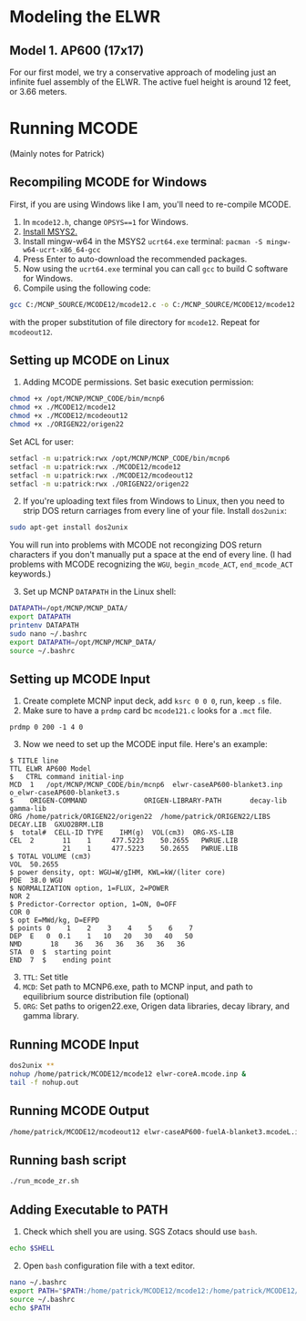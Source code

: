 # Modeling the ELWR

## Model 1. AP600 (17x17)


For our first model, we try a conservative approach of modeling just an infinite fuel assembly of the ELWR. The active fuel height is around 12 feet, or 3.66 meters.

# Running MCODE
(Mainly notes for Patrick)

## Recompiling MCODE for Windows
First, if you are using Windows like I am, you'll need to re-compile MCODE.
1. In `mcode12.h`, change `OPSYS==1` for Windows.
2. [Install MSYS2.](https://www.msys2.org/)
3. Install mingw-w64 in the MSYS2 `ucrt64.exe` terminal: `pacman -S mingw-w64-ucrt-x86_64-gcc`
4. Press Enter to auto-download the recommended packages.
5. Now using the `ucrt64.exe` terminal you can call `gcc` to build C software for Windows.
6. Compile using the following code:
```sh 
gcc C:/MCNP_SOURCE/MCODE12/mcode12.c -o C:/MCNP_SOURCE/MCODE12/mcode12.exe
```
with the proper substitution of file directory for `mcode12`. Repeat for `mcodeout12`.

## Setting up MCODE on Linux
1. Adding MCODE permissions. Set basic execution permission:
```sh
chmod +x /opt/MCNP/MCNP_CODE/bin/mcnp6
chmod +x ./MCODE12/mcode12
chmod +x ./MCODE12/mcodeout12
chmod +x ./ORIGEN22/origen22
```

Set ACL for user:
```sh
setfacl -m u:patrick:rwx /opt/MCNP/MCNP_CODE/bin/mcnp6
setfacl -m u:patrick:rwx ./MCODE12/mcode12
setfacl -m u:patrick:rwx ./MCODE12/mcodeout12
setfacl -m u:patrick:rwx ./ORIGEN22/origen22
```

2. If you're uploading text files from Windows to Linux, then you need to strip DOS return carriages from every line of your file. Install `dos2unix`:
```sh
sudo apt-get install dos2unix
```

You will run into problems with MCODE not recongizing DOS return characters if you don't manually put a space at the end of every line. (I had problems with MCODE recognizing the `WGU`, `begin_mcode_ACT`, `end_mcode_ACT` keywords.)

3. Set up MCNP `DATAPATH` in the Linux shell:
```sh
DATAPATH=/opt/MCNP/MCNP_DATA/
export DATAPATH
printenv DATAPATH
sudo nano ~/.bashrc
export DATAPATH=/opt/MCNP/MCNP_DATA/
source ~/.bashrc
```

## Setting up MCODE Input

1. Create complete MCNP input deck, add `ksrc 0 0 0`, run, keep `.s` file.
2. Make sure to have a `prdmp` card bc `mcode121.c` looks for a `.mct` file.
```
prdmp 0 200 -1 4 0
```

3. Now we need to set up the MCODE input file. Here's an example:
```
$ TITLE line
TTL ELWR AP600 Model
$   CTRL command initial-inp
MCD  1   /opt/MCNP/MCNP_CODE/bin/mcnp6  elwr-caseAP600-blanket3.inp  o_elwr-caseAP600-blanket3.s
$    ORIGEN-COMMAND              ORIGEN-LIBRARY-PATH       decay-lib     gamma-lib
ORG /home/patrick/ORIGEN22/origen22  /home/patrick/ORIGEN22/LIBS   DECAY.LIB  GXUO2BRM.LIB
$  total#  CELL-ID TYPE    IHM(g)  VOL(cm3)  ORG-XS-LIB
CEL  2       11    1     477.5223    50.2655   PWRUE.LIB
             21    1     477.5223    50.2655   PWRUE.LIB
$ TOTAL VOLUME (cm3)
VOL  50.2655
$ power density, opt: WGU=W/gIHM, KWL=kW/(liter core)
PDE  38.0 WGU
$ NORMALIZATION option, 1=FLUX, 2=POWER
NOR 2
$ Predictor-Corrector option, 1=ON, 0=OFF
COR 0
$ opt E=MWd/kg, D=EFPD
$ points 0    1    2    3    4    5    6    7
DEP  E   0  0.1    1   10   20   30   40   50
NMD       18    36   36   36   36   36   36
STA  0  $  starting point
END  7  $    ending point
```
3. `TTL`: Set title
4. `MCD`: Set path to MCNP6.exe, path to MCNP input, and path to equilibrium source distribution file (optional)
5. `ORG`: Set paths to origen22.exe, Origen data libraries, decay library, and gamma library.

## Running MCODE Input
```sh
dos2unix **
nohup /home/patrick/MCODE12/mcode12 elwr-coreA.mcode.inp &
tail -f nohup.out
```

## Running MCODE Output
```sh
/home/patrick/MCODE12/mcodeout12 elwr-caseAP600-fuelA-blanket3.mcodeL.inp
```

## Running bash script
```sh
./run_mcode_zr.sh
```

## Adding Executable to PATH
1. Check which shell you are using. SGS Zotacs should use `bash`.
```sh
echo $SHELL
```
2. Open `bash` configuration file with a text editor.
```sh
nano ~/.bashrc
export PATH="$PATH:/home/patrick/MCODE12/mcode12:/home/patrick/MCODE12/mcodeout12"
source ~/.bashrc
echo $PATH

```